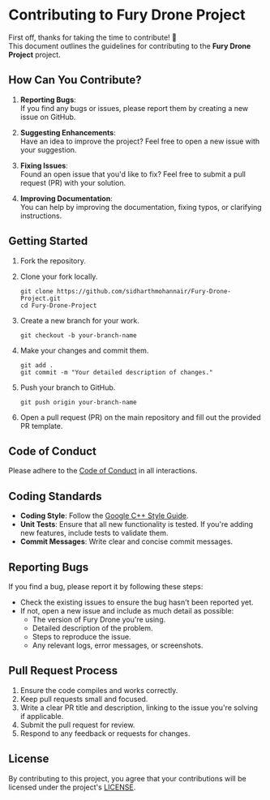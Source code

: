 
# Contributing to Fury Drone Project

First off, thanks for taking the time to contribute! 🚀  
This document outlines the guidelines for contributing to the **Fury Drone Project** project.

## How Can You Contribute?

1. **Reporting Bugs**:  
   If you find any bugs or issues, please report them by creating a new issue on GitHub.
   
2. **Suggesting Enhancements**:  
   Have an idea to improve the project? Feel free to open a new issue with your suggestion.

3. **Fixing Issues**:  
   Found an open issue that you'd like to fix? Feel free to submit a pull request (PR) with your solution.

4. **Improving Documentation**:  
   You can help by improving the documentation, fixing typos, or clarifying instructions.

## Getting Started

1. Fork the repository.
2. Clone your fork locally.
   ```
   git clone https://github.com/sidharthmohannair/Fury-Drone-Project.git
   cd Fury-Drone-Project
   ```
3. Create a new branch for your work.
   ```
   git checkout -b your-branch-name
   ```
4. Make your changes and commit them.
   ```
   git add .
   git commit -m "Your detailed description of changes."
   ```
5. Push your branch to GitHub.
   ```
   git push origin your-branch-name
   ```

6. Open a pull request (PR) on the main repository and fill out the provided PR template.

## Code of Conduct

Please adhere to the [Code of Conduct](CODE_OF_CONDUCT.md) in all interactions.

## Coding Standards

- **Coding Style**: Follow the [Google C++ Style Guide](https://google.github.io/styleguide/cppguide.html).
- **Unit Tests**: Ensure that all new functionality is tested. If you're adding new features, include tests to validate them.
- **Commit Messages**: Write clear and concise commit messages.

## Reporting Bugs

If you find a bug, please report it by following these steps:
- Check the existing issues to ensure the bug hasn't been reported yet.
- If not, open a new issue and include as much detail as possible:
  - The version of Fury Drone you're using.
  - Detailed description of the problem.
  - Steps to reproduce the issue.
  - Any relevant logs, error messages, or screenshots.

## Pull Request Process

1. Ensure the code compiles and works correctly.
2. Keep pull requests small and focused.
3. Write a clear PR title and description, linking to the issue you're solving if applicable.
4. Submit the pull request for review.
5. Respond to any feedback or requests for changes.

## License

By contributing to this project, you agree that your contributions will be licensed under the project's [LICENSE](LICENSE).
